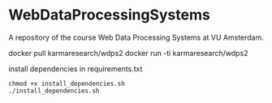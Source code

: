 # WebDataProcessingSystems
A repository of the course Web Data Processing Systems at VU Amsterdam.

docker pull karmaresearch/wdps2
docker run -ti karmaresearch/wdps2

install dependencies in requirements.txt
```
chmod +x install_dependencies.sh
./install_dependencies.sh
```
